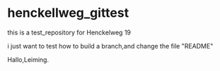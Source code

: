 # henckellweg_gittest
this is a test_repository for Henckelweg 19 

i just want to test how to build a branch,and change the file "README"

Hallo,Leiming.
